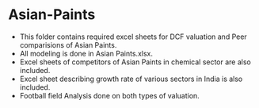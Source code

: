 # Asian-Paints
- This folder contains required excel sheets for DCF valuation and Peer comparisions of Asian Paints.
- All modeling is done in Asian Paints.xlsx.
- Excel sheets of competitors of Asian Paints in chemical sector are also included.
- Excel sheet describing growth rate of various sectors in India is also included.
- Football field Analysis done on both types of valuation.
